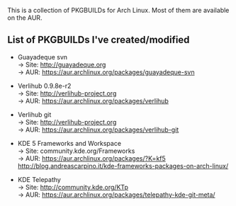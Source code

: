 This is a collection of PKGBUILDs for Arch Linux. Most of them are available on the AUR.

List of PKGBUILDs I've created/modified
--------------------------------------

* Guayadeque svn  
    -> Site: http://guayadeque.org  
    -> AUR:  https://aur.archlinux.org/packages/guayadeque-svn

* Verlihub 0.9.8e-r2  
    -> Site: http://verlihub-project.org  
    -> AUR:  https://aur.archlinux.org/packages/verlihub

* Verlihub git  
    -> Site: http://verlihub-project.org  
    -> AUR:  https://aur.archlinux.org/packages/verlihub-git

* KDE 5 Frameworks and Workspace  
    -> Site: community.kde.org/Frameworks  
    -> AUR:  https://aur.archlinux.org/packages/?K=kf5  
             http://blog.andreascarpino.it/kde-frameworks-packages-on-arch-linux/

* KDE Telepathy  
    -> Site: http://community.kde.org/KTp  
    -> AUR:  https://aur.archlinux.org/packages/telepathy-kde-git-meta/
